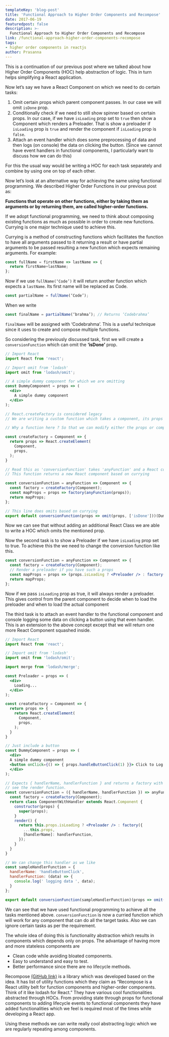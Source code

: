```yaml
---
templateKey: 'blog-post'
title: 'Functional Approach to Higher Order Components and Recompose'
date: 2017-06-19
featuredpost: false
description: >-
  Functional Approach to Higher Order Components and Recompose
link: /functional-approach-higher-order-components-recompose
tags:
- higher order components in reactjs
author: Prasanna
---
```


This is a continuation of our previous post where we talked about how Higher Order Components (HOC) help abstraction of logic. This in turn helps simplifying a React application.

Now let’s say we have a React Component on which we need to do certain tasks:

1. Omit certain props which parent component passes. In our case we will omit ```isDone``` prop.
2. Conditionally check if we need to still show spinner based on certain props. In our case, if we have ```isLoading``` prop set to ```true``` then show a Component which renders a Preloader. That is show a preloader if ```isLoading``` prop is ```true``` and render the component if ```isLoading``` prop is ```false```.
3. Attach an event handler which does some preprocessing of data and then logs (on console) the data on clicking the button. (Since we cannot have event handlers in functional components, I particularly want to discuss how we can do this)

For this the usual way would be writing a HOC for each task separately and combine by using one on top of each other.

Now let’s look at an alternative way for achieving the same using functional programming. We described Higher Order Functions in our previous post as:

__Functions that operate on other functions, either by taking them as arguments or by returning them, are called higher-order functions.__

If we adopt functional programming, we need to think about composing existing functions as much as possible in order to create new functions. Currying is one major technique used to achieve this.

Currying is a method of constructing functions which facilitates the function to have all arguments passed to it returning a result or have partial arguments to be passed resulting a new function which expects remaining arguments. For example:
```js
const fullName = firstName => lastName => {
  return firstName+lastName;
};
```
Now if we use ```fullName(‘Code’)``` it will return another function which expects a ```lastName```. Its first name will be replaced as Code.
```js
const partialName = fullName(‘Code’);
```
When we write
```js
const finalName = partialName(‘brahma’); // Returns ‘Codebrahma’
```
```finalName``` will be assigned with ‘Codebrahma’. This is a useful technique since it uses to create and compose multiple functions.

So considering the previously discussed task, first we will create a ```conversionFunction``` which can omit the __‘isDone’__ prop.
```jsx
// Import React
import React from 'react';

// Import omit from 'lodash'
import omit from 'lodash/omit';

// A simple dummy component for which we are omitting
const DummyComponent = props => (
  <div>
    A simple dummy component
  </div>
);

// React.createFactory is considered legacy
// We are writing a custom function which takes a component, its props and returns the new component

// Why a function here ? So that we can modify either the props or component

const createFactory = Component => {
  return props => React.createElement(
    Component,
    props,
  );
}

// Read this as 'conversionFunction' takes 'anyFunction' and a React component and returns a new function
// This function returns a new React component based on currying

const conversionFunction = anyFunction => Component => {
  const factory = createFactory(Component);
  const mapProps = props => factory(anyFunction(props));
  return mapProps;
};

// This line does omits based on currying
export default conversionFunction(props => omit(props, ['isDone']))(DummyComponent);
```
Now we can see that without adding an additional React Class we are able to write a HOC which omits the mentioned prop.

Now the second task is to show a Preloader if we have ```isLoading``` prop set to true. To achieve this the we need to change the conversion function like this.
```jsx
const conversionFunction = anyFunction => Component => {
  const factory = createFactory(Component);
  // Render a preloader if you have such a props
  const mapProps = props => (props.isLoading ? <Preloader /> : factory(anyFunction(props)));
  return mapProps;
};
```
Now if we pass ```isLoading``` prop as true, it will always render a preloader. This gives control from the parent component to decide when to load the preloader and when to load the actual component

The third task is to attach an event handler to the functional component and console logging some data on clicking a button using that even handler. This is an extension to the above concept except that we will return one more React Component squashed inside.
```jsx
// Import React
import React from 'react';

// Import omit from 'lodash'
import omit from 'lodash/omit';

import merge from 'lodash/merge';

const Preloader = props => (
  <div>
    Loading...
  </div>
);

const createFactory = Component => {
  return props => {
    return React.createElement(
      Component,
      props,
    );
  }
}

// Just include a button
const DummyComponent = props => (
  <div>
  A simple dummy component
  <button onClick={() => { props.handleButtonClick(1) }}> Click to Log </button>
  </div>
);

// Expects { handlerName, handlerFunction } and returns a factory with event handler in props
// see the render function.
const conversionFunction = ({ handlerName, handlerFunction }) => anyFunction => Component => {
  const factory = createFactory(Component);
  return class ComponentWithHandler extends React.Component {
    constructor(props) {
      super(props);
    }
    render() {
      return this.props.isLoading ? <Preloader /> : factory({
        ...this.props,
        [handlerName]: handlerFunction,
      });
    }
  }
}

// We can change this handler as we like
const sampleHandlerFunction = {
  handlerName: 'handleButtonClick',
  handlerFunction: (data) => {
    console.log(' logging data ', data);
  }
};

export default conversionFunction(sampleHandlerFunction)(props => omit(props, ['isDone']))(DummyComponent);
```
We can see that we have used functional programming to achieve all the tasks mentioned above. ```conversionFunction``` is now a curried function which will work for any component that can do all the target tasks. Also we can ignore certain tasks as per the requirement.

The whole idea of doing this is functionality abstraction which results in components which depends only on props. The advantage of having more and more stateless components are

- Clean code while avoiding bloated components.
- Easy to understand and easy to test.
- Better performance since there are no lifecycle methods.
 

Recompose [(GitHub link)](https://github.com/acdlite/recompose) is a library which was developed based on the idea. It has list of utility functions which they claim as “Recompose is a React utility belt for function components and higher-order components. Think of it like lodash for React.” They have various cool functionalities abstracted through HOCs. From providing state through props for functional components to adding lifecycle events to functional components they have added functionalities which we feel is required most of the times while developing a React app.

Using these methods we can write really cool abstracting logic which we are regularly repeating among components.